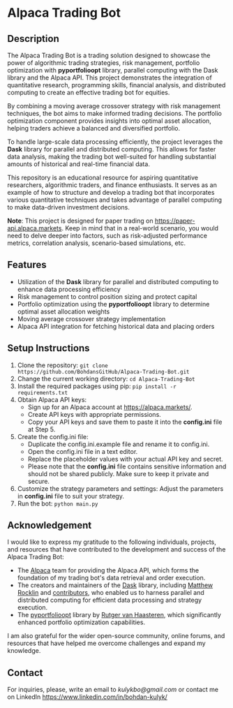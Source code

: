 # **Alpaca Trading Bot**

## Description

The Alpaca Trading Bot is a trading solution designed to showcase the power of algorithmic trading strategies, risk management, portfolio optimization with **pyportfolioopt** library, parallel computing with the Dask library and the Alpaca API. This project demonstrates the integration of quantitative research, programming skills, financial analysis, and distributed computing to create an effective trading bot for equities.

By combining a moving average crossover strategy with risk management techniques, the bot aims to make informed trading decisions. The portfolio optimization component provides insights into optimal asset allocation, helping traders achieve a balanced and diversified portfolio.

To handle large-scale data processing efficiently, the project leverages the **Dask** library for parallel and distributed computing. This allows for faster data analysis, making the trading bot well-suited for handling substantial amounts of historical and real-time financial data.

This repository is an educational resource for aspiring quantitative researchers, algorithmic traders, and finance enthusiasts. It serves as an example of how to structure and develop a trading bot that incorporates various quantitative techniques and takes advantage of parallel computing to make data-driven investment decisions.

**Note**: This project is designed for paper trading on https://paper-api.alpaca.markets. Keep in mind that in a real-world scenario, you would need to delve deeper into factors, such as risk-adjusted performance metrics, correlation analysis, scenario-based simulations, etc.

## Features

* Utilization of the **Dask** library for parallel and distributed computing to enhance data processing efficiency
* Risk management to control position sizing and protect capital
* Portfolio optimization using the **pyportfolioopt** library to determine optimal asset allocation weights
* Moving average crossover strategy implementation
* Alpaca API integration for fetching historical data and placing orders

## Setup Instructions

1. Clone the repository:
`git clone https://github.com/BohdansGitHub/Alpaca-Trading-Bot.git`
2. Change the current working directory:
`cd Alpaca-Trading-Bot`
3. Install the required packages using pip:
`pip install -r requirements.txt`
4. Obtain Alpaca API keys:
   * Sign up for an Alpaca account at https://alpaca.markets/. 
   * Create API keys with appropriate permissions.
   * Copy your API keys and save them to paste it into the **config.ini** file at Step 5.
5. Create the config.ini file:
   * Duplicate the config.ini.example file and rename it to config.ini.
   * Open the config.ini file in a text editor.
   * Replace the placeholder values with your actual API key and secret.
   * Please note that the **config.ini** file contains sensitive information and should not be shared publicly. Make sure to keep it private and secure.
6. Customize the strategy parameters and settings:
Adjust the parameters in **config.ini** file to suit your strategy. 
7. Run the bot:
`python main.py`

## Acknowledgement

I would like to express my gratitude to the following individuals, projects, and resources that have contributed to the development and success of the Alpaca Trading Bot:

- The [Alpaca](https://alpaca.markets/) team for providing the Alpaca API, which forms the foundation of my trading bot's data retrieval and order execution.
- The creators and maintainers of the [Dask](https://dask.org/) library, including [Matthew Rocklin](https://github.com/mrocklin) and [contributors](https://github.com/dask/dask/graphs/contributors), who enabled us to harness parallel and distributed computing for efficient data processing and strategy execution.
- The [pyportfolioopt](https://pyportfolioopt.readthedocs.io/) library by [Rutger van Haasteren](https://github.com/rshkv), which significantly enhanced portfolio optimization capabilities.

I am also grateful for the wider open-source community, online forums, and resources that have helped me overcome challenges and expand my knowledge.


## Contact

For inquiries, please, write an email to _kulykbo@gmail.com_ or contact me on LinkedIn https://www.linkedin.com/in/bohdan-kulyk/
